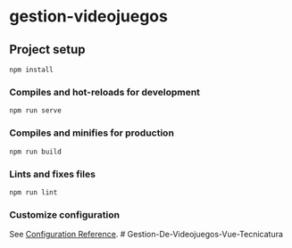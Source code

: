 # gestion-videojuegos

## Project setup
```
npm install
```

### Compiles and hot-reloads for development
```
npm run serve
```

### Compiles and minifies for production
```
npm run build
```

### Lints and fixes files
```
npm run lint
```

### Customize configuration
See [Configuration Reference](https://cli.vuejs.org/config/).
#   G e s t i o n - D e - V i d e o j u e g o s - V u e - T e c n i c a t u r a  
 